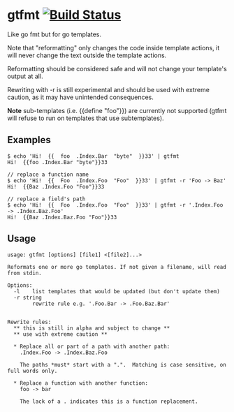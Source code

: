# gtfmt [![Build Status](https://travis-ci.org/gotpl/gtfmt.svg?branch=master)](https://travis-ci.org/gotpl/gtfmt)


Like go fmt but for go templates.

Note that "reformatting" only changes the code inside template actions, it will
never change the text outside the template actions.

Reformatting should be considered safe and will not change your template's
output at all.

Rewriting with -r is still experimental and should be used with extreme caution,
as it may have unintended consequences.


**Note** sub-templates (i.e. {{define "foo"}}) are currently not supported
(gtfmt will refuse to run on templates that use subtemplates).

## Examples
```
$ echo 'Hi!  {{  foo  .Index.Bar  "byte"  }}33' | gtfmt
Hi!  {{foo .Index.Bar "byte"}}33

// replace a function name
$ echo 'Hi!  {{  Foo  .Index.Foo  "Foo"  }}33' | gtfmt -r 'Foo -> Baz'
Hi!  {{Baz .Index.Foo "Foo"}}33

// replace a field's path
$ echo 'Hi!  {{  Foo  .Index.Foo  "Foo"  }}33' | gtfmt -r '.Index.Foo -> .Index.Baz.Foo'
Hi!  {{Baz .Index.Baz.Foo "Foo"}}33
```

## Usage

```
usage: gtfmt [options] [file1] <[file2]...>

Reformats one or more go templates. If not given a filename, will read from stdin.

Options:
  -l    list templates that would be updated (but don't update them)
  -r string
        rewrite rule e.g. '.Foo.Bar -> .Foo.Baz.Bar'


Rewrite rules:
  ** this is still in alpha and subject to change **
  ** use with extreme caution **

  * Replace all or part of a path with another path:
    .Index.Foo -> .Index.Baz.Foo

    The paths *must* start with a ".".  Matching is case sensitive, on full words only.

  * Replace a function with another function:
    foo -> bar

    The lack of a . indicates this is a function replacement.
```
